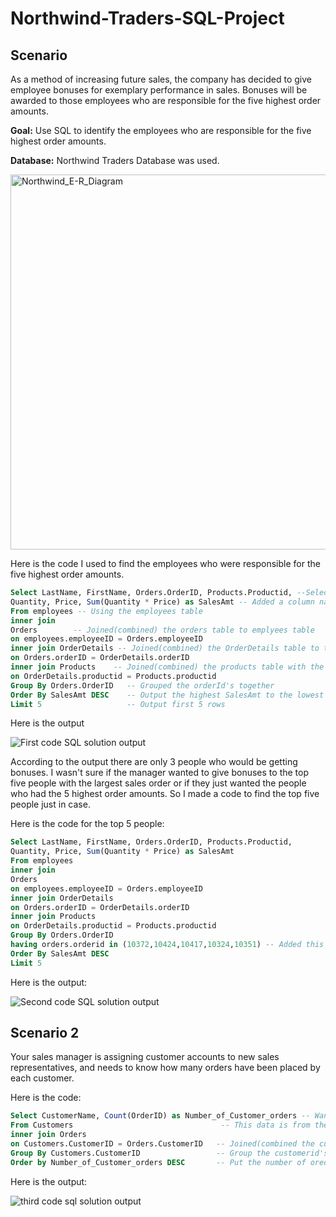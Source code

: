 # Northwind-Traders-SQL-Project

## Scenario

As a method of increasing future sales, the company has decided to give employee bonuses for exemplary performance in sales. Bonuses will be awarded to those employees who are responsible for the five highest order amounts.

**Goal:** Use SQL to identify the employees who are responsible for the five highest order amounts.

**Database:** Northwind Traders Database was used.


<img width="600" alt="Northwind_E-R_Diagram" src="https://user-images.githubusercontent.com/128507587/227566437-f9901583-e2e9-4311-b017-32a2283036dd.png">


Here is the code I used to find the employees who were responsible for the five highest order amounts.

```SQL
Select LastName, FirstName, Orders.OrderID, Products.Productid, --Selected the columns I wanted to see
Quantity, Price, Sum(Quantity * Price) as SalesAmt -- Added a column named SalesAmt to sum the quantity*Price
From employees -- Using the employees table
inner join 
Orders        -- Joined(combined) the orders table to emplyees table
on employees.employeeID = Orders.employeeID
inner join OrderDetails -- Joined(combined) the OrderDetails table to the orders table
on Orders.orderID = OrderDetails.orderID
inner join Products    -- Joined(combined) the products table with the Orderdetails table
on OrderDetails.productid = Products.productid
Group By Orders.OrderID   -- Grouped the orderId's together
Order By SalesAmt DESC    -- Output the highest SalesAmt to the lowest SalesAmt
Limit 5                   -- Output first 5 rows

```

Here is the output

![First code SQL solution output](https://user-images.githubusercontent.com/128507587/227574831-a8fea976-57fe-4c3d-a8ae-59c393e49c70.PNG)

According to the output there are only 3 people who would be getting bonuses. I wasn't sure if the manager wanted to give bonuses to the top five people with the largest sales order or if they just wanted the people who had the 5 highest order amounts. So I made a code to find the top five people just in case.

Here is the code for the top 5 people:

```SQL
Select LastName, FirstName, Orders.OrderID, Products.Productid,
Quantity, Price, Sum(Quantity * Price) as SalesAmt
From employees
inner join 
Orders
on employees.employeeID = Orders.employeeID
inner join OrderDetails
on Orders.orderID = OrderDetails.orderID
inner join Products
on OrderDetails.productid = Products.productid
Group By Orders.OrderID
having orders.orderid in (10372,10424,10417,10324,10351) -- Added this line to specify the top 5 people
Order By SalesAmt DESC
Limit 5
```

Here is the output:

![Second code SQL solution output](https://user-images.githubusercontent.com/128507587/227578668-bccca89a-285c-41d7-a8e7-927de4deb12f.PNG)

## Scenario 2

Your sales manager is assigning customer accounts to new sales representatives, and needs to know how many orders have been placed by each customer.

Here is the code:

```SQL
Select CustomerName, Count(OrderID) as Number_of_Customer_orders -- Wanted to view the customer names and create a column to count the orderid's
From Customers                                 -- This data is from the customers table
inner join Orders
on Customers.CustomerID = Orders.CustomerID   -- Joined(combined the customers table with the Orders table)
Group By Customers.CustomerID                 -- Group the customerid's together
Order by Number_of_Customer_orders DESC       -- Put the number of oreders in descending order

```
Here is the output:

![third code sql solution output](https://user-images.githubusercontent.com/128507587/227581421-6763d87d-3537-41f8-a5a6-f0b9553acf2e.PNG)
